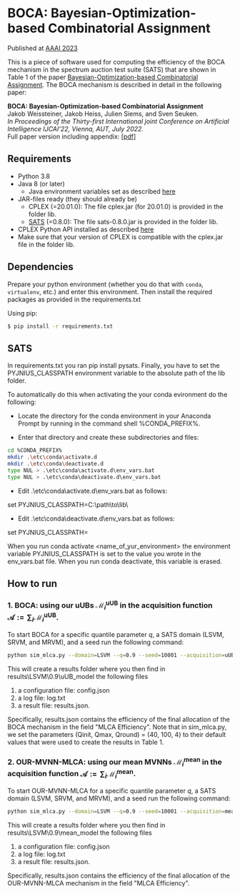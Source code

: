 # BOCA: Bayesian-Optimization-based Combinatorial Assignment

Published at [AAAI 2023](https://aaai.org/Conferences/AAAI-23/)

This is a piece of software used for computing the efficiency of the BOCA mechanism in the spectrum auction test suite (SATS) that are shown in Table 1 of the paper
[Bayesian-Optimization-based Combinatorial Assignment](https://arxiv.org/abs/2208.14698). The BOCA mechanism is described in detail in the following paper:

**BOCA: Bayesian-Optimization-based Combinatorial Assignment**<br/>
Jakob Weissteiner, Jakob Heiss, Julien Siems, and Sven Seuken.<br/>
*In Proceedings of the Thirty-first International joint Conference on Artificial Intelligence IJCAI'22, Vienna, AUT, July 2022.*<br/>
Full paper version including appendix: [[pdf]({https://arxiv.org/abs/2208.14698)]


## Requirements

* Python 3.8
* Java 8 (or later)
  * Java environment variables set as described [here](https://pyjnius.readthedocs.io/en/stable/installation.html#installation)
* JAR-files ready (they should already be)
  * CPLEX (=20.01.0): The file cplex.jar (for 20.01.0) is provided in the folder lib.
  * [SATS](http://spectrumauctions.org/) (=0.8.0): The file sats-0.8.0.jar is provided in the folder lib.
* CPLEX Python API installed as described [here](https://www.ibm.com/docs/en/icos/20.1.0?topic=cplex-setting-up-python-api)
* Make sure that your version of CPLEX is compatible with the cplex.jar file in the folder lib.

## Dependencies

Prepare your python environment (whether you do that with `conda`, `virtualenv`, etc.) and enter this environment. Then install the required packages as provided in the requirements.txt

Using pip:
```bash
$ pip install -r requirements.txt

```
## SATS
In requirements.txt you ran pip install pysats. Finally, you have to set the PYJNIUS_CLASSPATH environment variable to the absolute path of the lib folder.

To automatically do this when activating the your conda evironment do the following:

* Locate the directory for the conda environment in your Anaconda Prompt by running in the command shell %CONDA_PREFIX%.

* Enter that directory and create these subdirectories and files:

```bash
cd %CONDA_PREFIX%
mkdir .\etc\conda\activate.d
mkdir .\etc\conda\deactivate.d
type NUL > .\etc\conda\activate.d\env_vars.bat
type NUL > .\etc\conda\deactivate.d\env_vars.bat
```

* Edit .\etc\conda\activate.d\env_vars.bat as follows:

set PYJNIUS_CLASSPATH=C:\path\to\lib\

* Edit .\etc\conda\deactivate.d\env_vars.bat as follows:

set PYJNIUS_CLASSPATH=

When you run conda activate <name_of_yur_environment> the environment variable PYJNIUS_CLASSPATH is set to the value you wrote in the env_vars.bat file. When you run conda deactivate, this variable is erased.


## How to run

### 1. BOCA: using our uUBs $\mathcal{M}_i^{\text{uUB}}$ in the acquisition function $\mathcal{A}:=\sum_i \mathcal{M}_i^{\text{uUB}}$.

To start BOCA for a specific quantile parameter $q$, a SATS domain (LSVM, SRVM, and MRVM), and a seed run the following command:

```bash
python sim_mlca.py --domain=LSVM --q=0.9 --seed=10001 --acquisition=uUB_model
```

This will create a results folder where you then find in results\LSVM\0.9\uUB_model the following files

1. a configuration file: config.json
2. a log file: log.txt
3. a result file: results.json.

Specifically, results.json contains the efficiency of the final allocation of the BOCA mechanism in the field "MLCA Efficiency". Note that in sim_mlca.py, we set the parameters (Qinit, Qmax, Qround) = (40, 100, 4) to their default values that were used to create the results in Table 1.

### 2. OUR-MVNN-MLCA: using our mean MVNNs $\mathcal{M}_i^{\text{mean}}$ in the acquisition function $\mathcal{A}:=\sum_i \mathcal{M}_i^{\text{mean}}$. 

To start OUR-MVNN-MLCA for a specific quantile parameter $q$, a SATS domain (LSVM, SRVM, and MRVM), and a seed run the following command:

```bash
python sim_mlca.py --domain=LSVM --q=0.9 --seed=10001 --acquisition=mean_model
```

This will create a results folder where you then find in results\LSVM\0.9\mean_model the following files

1. a configuration file: config.json
2. a log file: log.txt
3. a result file: results.json.

Specifically, results.json contains the efficiency of the final allocation of the OUR-MVNN-MLCA mechanism in the field "MLCA Efficiency".



